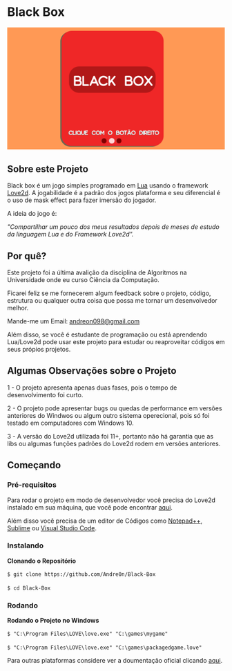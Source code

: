 # Black Box
<img src="https://github.com/Andre0n/Black-Box/blob/master/assets/c2.png">

## Sobre este Projeto

Black box é um jogo simples programado em [Lua] usando o framework [Love2d]. A jogabilidade é a padrão dos jogos plataforma e seu diferencial é o uso de mask effect para fazer imersão do jogador.

A ideia do jogo é:

_"Compartilhar um pouco dos meus resultados depois de meses de estudo da linguagem Lua e do Framework Love2d"._

## Por quê?

Este projeto foi a última avalição da disciplina de Algoritmos na Universidade onde eu curso Ciência da Computação. 

Ficarei feliz se me fornecerem algum feedback sobre o projeto, código, estrutura ou qualquer outra coisa que possa me tornar um desenvolvedor melhor.

Mande-me um Email: andreon098@gmail.com

Além disso, se você é estudante de programação ou está aprendendo Lua/Love2d pode usar este projeto para estudar ou reaproveitar códigos em seus própios projetos.

## Algumas Observações sobre o Projeto

1 - O projeto apresenta apenas duas fases, pois o tempo de desenvolvimento foi curto.

2 - O projeto pode apresentar bugs ou quedas de performance em versões anteriores do Windwos ou algum outro sistema operecional, pois só foi testado em computadores com Windows 10.

3 - A versão do Love2d utilizada foi 11+, portanto não há garantia que as libs ou algumas funções padrões do Love2d rodem em versões anteriores.

## Começando

### Pré-requisitos

Para rodar o projeto em modo de desenvolvedor você precisa do Love2d instalado em sua máquina, que você pode encontrar [aqui](https://love2d.org/).

Além disso você precisa de um editor de Códigos como [Notepad++](https://notepad-plus-plus.org/downloads/), [Sublime](https://www.sublimetext.com/) ou [Visual Studio Code](https://code.visualstudio.com/).

### Instalando

**Clonando o Repositório**

```
$ git clone https://github.com/Andre0n/Black-Box

$ cd Black-Box
```

### Rodando

**Rodando o Projeto no Windows**

```
$ "C:\Program Files\LOVE\love.exe" "C:\games\mygame"

$ "C:\Program Files\LOVE\love.exe" "C:\games\packagedgame.love"
```
Para outras plataformas considere ver a doumentação oficial clicando [aqui](https://love2d.org/wiki/Getting_Started).


[Lua]: https://www.lua.org/portugues.html
[Love2d]: https://love2d.org/